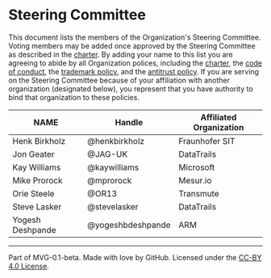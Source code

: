 # Steering Committee

This document lists the members of the Organization's Steering Committee. Voting members may be added once approved by the Steering Committee as described in the [charter](./CHARTER.md). By adding your name to this list you are agreeing to abide by all Organization polices, including the [charter](./CHARTER.md), the [code of conduct](./CODE-OF-CONDUCT.md), the [trademark policy](./TRADEMARKS.md), and the [antitrust policy](./ANTITRUST.md). If you are serving on the Steering Committee because of your affiliation with another organization (designated below), you represent that you have authority to bind that organization to these policies.

| **NAME** | **Handle** | **Affiliated Organization** |
| --- | --- | --- |
|  Henk Birkholz   | @henkbirkholz     | Fraunhofer SIT |
| Jon Geater       | @JAG-UK           | DataTrails          |
| Kay Williams     | @kaywilliams      | Microsoft      |
| Mike Prorock     | @mprorock         | Mesur.io       |
| Orie Steele      | @OR13             | Transmute      |
| Steve Lasker     | @stevelasker      | DataTrails          |
| Yogesh Deshpande | @yogeshbdeshpande | ARM            |

---
Part of MVG-0.1-beta.
Made with love by GitHub. Licensed under the [CC-BY 4.0 License](https://creativecommons.org/licenses/by-sa/4.0/).

